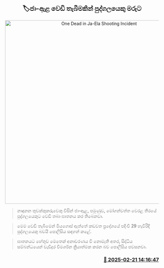 <p align='center'><b><h2 align='center' title='One Dead in Ja-Ela Shooting Incident'>🏷ජා-ඇළ වෙඩි තැබීමකින් පුද්ගලයෙකු මරුට</h2></b></p>
<p align='center'><img src='https://helakuru.sgp1.cdn.digitaloceanspaces.com/esana/images/lib/crime-death.jpg' width='600' alt='One Dead in Ja-Ela Shooting Incident'></p>

> නාඳුනන තුවක්කුකරුවෙකු විසින් ජා-ඇළ, පමුණුව, මෝගන්වත්ත වෙරළ තීරයේ පුද්ගලයෙකුට වෙඩි තබා ඝාතනය කර තිබෙනවා.

> මෙම වෙඩි තැබීමෙන් මියගොස් ඇත්තේ කඩවත ප්‍රදේශයේ පදිංචි 29 හැවිරිදි පුද්ගලයෙකු බවයි පොලීසිය සඳහන් කළේ.

> ඝාතනයට හේතුව මෙතෙක් අනාවරණය වී නොමැති අතර, සිද්ධිය සම්බන්ධයෙන් වැඩිදුර විමර්ශන ක්‍රියාත්මක කරන බව පොලීසිය පවසනවා.



<h3 align='right'><a href='https://www.helakuru.lk/esana/p/107697/'>📅 2025-02-21 14:16:47</a></h3>
